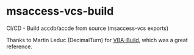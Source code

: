 # msaccess-vcs-build
CI/CD - Build accdb/accde from source (msaccess-vcs exports)

Thanks to Martin Leduc (DecimalTurn) for [VBA-Build](https://github.com/DecimalTurn/VBA-Build), which was a great reference.
